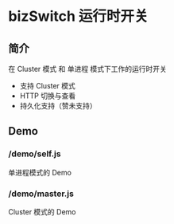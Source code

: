 # bizSwitch 运行时开关

## 简介

在 Cluster 模式 和 单进程 模式下工作的运行时开关

* 支持 Cluster 模式
* HTTP 切换与查看
* 持久化支持（赞未支持）

## Demo

### /demo/self.js

单进程模式的 Demo

### /demo/master.js

Cluster 模式的 Demo
